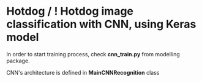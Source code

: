# Hotdog / **!** Hotdog image classification with CNN, using Keras model

In order to start training process, check **cnn_train.py** from modelling package. 

CNN's architecture is defined in **MainCNNRecognition** class